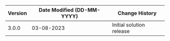 | **Version** | **Date Modified (DD-MM-YYYY)** | **Change History**         |
|-------------|--------------------------------|----------------------------|
| 3.0.0       | 03-08-2023                     | Initial solution release   |
